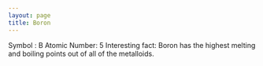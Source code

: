 ```yaml
---
layout: page
title: Boron
---
```


Symbol : B
Atomic Number: 5
Interesting fact: Boron has the highest melting and boiling points out of all of the metalloids. 